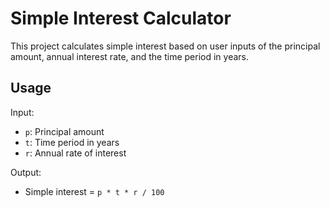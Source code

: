 # Simple Interest Calculator

This project calculates simple interest based on user inputs of the principal amount, annual interest rate, and the time period in years.

## Usage
Input:
- `p`: Principal amount
- `t`: Time period in years
- `r`: Annual rate of interest

Output:
- Simple interest = `p * t * r / 100`
